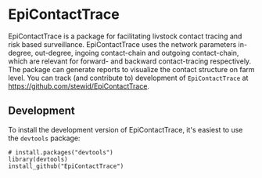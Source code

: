 # EpiContactTrace

EpiContactTrace is a package for facilitating livstock
contact tracing and risk based surveillance.
EpiContactTrace uses the network parameters in-degree,
out-degree, ingoing contact-chain and outgoing contact-chain,
which are relevant for forward- and backward contact-tracing
respectively. The package can generate reports to visualize the
contact structure on farm level.
You can track (and contribute to) development of `EpiContactTrace`
at https://github.com/stewid/EpiContactTrace.

## Development

To install the development version of EpiContactTrace, it's easiest to use the `devtools` package:

    # install.packages("devtools")
    library(devtools)
    install_github("EpiContactTrace")